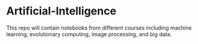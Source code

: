 # Artificial-Intelligence
This repo will contain notebooks from different courses including machine learning, evolutionary computing, image processing, and big data.
